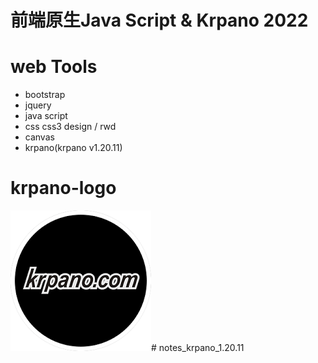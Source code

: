 # 前端原生Java Script & Krpano 2022

# web Tools
* bootstrap
* jquery
* java script
* css css3 design / rwd 
* canvas 
* krpano(krpano v1.20.11)   

# krpano-logo 
![image](krpano.png)# notes_krpano_1.20.11
